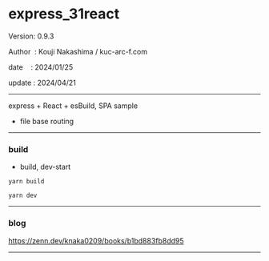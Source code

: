 ﻿# express_31react

 Version: 0.9.3

 Author  : Kouji Nakashima / kuc-arc-f.com

 date    : 2024/01/25

 update : 2024/04/21   

***

express + React + esBuild, SPA sample

* file base routing

***
### build

* build, dev-start

```
yarn build

yarn dev
```

***
### blog

https://zenn.dev/knaka0209/books/b1bd883fb8dd95

***

